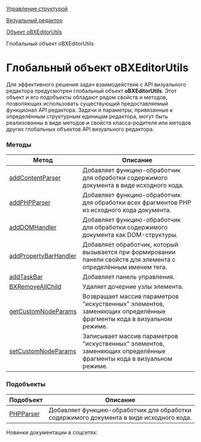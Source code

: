 [Управление структурой](/api_help/fileman/index.php)

[Визуальный редактор](/api_help/fileman/editor/index.php)

[Объект oBXEditorUtils](/api_help/fileman/editor/obxeditorutils/index.php)

Глобальный объект oBXEditorUtils

Глобальный объект oBXEditorUtils
================================

Для эффективного решения задач взаимодействия с API визуального редактора предусмотрен глобальный объект **oBXEditorUtils**.
Этот объект и его подобъекты обладают рядом свойств и методов, позволяющих использовать существующий предоставляемый функционал API редактора.
Задачи и параметры, привязанные к определённым структурным единицам редактора, могут быть реализованны в виде методов и свойств класса-родителя
или методов других глобальных объектов API визуального редактора.

### Методы

| Метод | Описание |
| --- | --- |
| [addContentParser](/api_help/fileman/editor/obxeditorutils/addcontentparser.php) | Добавляет функцию-обработчик для обработки содержимого документа в виде исходного кода. |
| [addPHPParser](/api_help/fileman/editor/obxeditorutils/addphpparser.php) | Добавляет функцию-обработчик для обработки всех фрагментов PHP из исходного кода документа. |
| [addDOMHandler](/api_help/fileman/editor/obxeditorutils/adddomhandler.php) | Добавляет функцию-обработчик для обработки содержимого документа как DOM-структуры. |
| [addPropertyBarHandler](/api_help/fileman/editor/obxeditorutils/addpropertybarhandler.php) | Добавляет обработчик, который вызывается при формировании панели свойств для элемента с определённым именем тега. |
| [addTaskBar](/api_help/fileman/editor/obxeditorutils/addtaskbar.php) | Добавляет панель управления. |
| [BXRemoveAllChild](/api_help/fileman/editor/obxeditorutils/bxremoveallchild.php) | Удаляет дочерние узлы элемента. |
| [getCustomNodeParams](/api_help/fileman/editor/obxeditorutils/getcustomnodeparams.php) | Возвращает массив параметров "искуственных" элементов, заменяющих определённые фрагменты кода в визуальном режиме. |
| [setCustomNodeParams](/api_help/fileman/editor/obxeditorutils/setcustomnodeparams.php) | Записывает массив параметров "искуственных" элементов, заменяющих определённые фрагменты кода в визуальном режиме. |

### Подобъекты

| Подобъект | Описание |
| --- | --- |
| [PHPParser](/api_help/fileman/editor/obxeditorutils/phpparser/index.php) | Добавляет функцию-обработчик для обработки содержимого документа в виде исходного кода. |

Новинки документации в соцсетях: